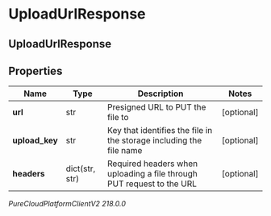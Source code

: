 # UploadUrlResponse

## UploadUrlResponse

## Properties

|Name | Type | Description | Notes|
|------------ | ------------- | ------------- | -------------|
| **url** | str | Presigned URL to PUT the file to | [optional] |
| **upload_key** | str | Key that identifies the file in the storage including the file name | [optional] |
| **headers** | dict(str, str) | Required headers when uploading a file through PUT request to the URL | [optional] |



_PureCloudPlatformClientV2 218.0.0_
